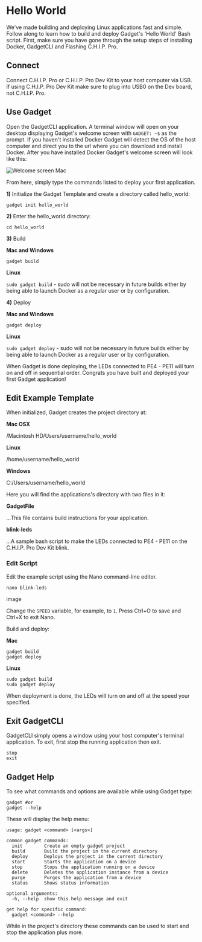 # Hello World

We've made building and deploying Linux applications fast and simple. Follow along to learn how to build and deploy Gadget's 'Hello World' Bash script. First, make sure you have gone through the setup steps of installing Docker, GadgetCLI and Flashing C.H.I.P. Pro.

## Connect 

Connect C.H.I.P. Pro or C.H.I.P. Pro Dev Kit to your host computer via USB. If using C.H.I.P. Pro Dev Kit make sure to plug into USB0 on the Dev board, not C.H.I.P. Pro. 

## Use Gadget

Open the GadgetCLI application. A terminal window will open on your desktop displaying Gadget's welcome screen with `GADGET: ~$` as the prompt. If you haven't installed Docker Gadget will detect the OS of the host computer and direct you to the url where you can download and install Docker. After you have installed Docker Gadget's welcome screen will look like this: 

![Welcome screen Mac](images/welcomeFlash.png)

From here, simply type the commands listed to deploy your first application. 

**1)** Initialize the Gadget Template and create a directory called hello_world:

```shell
gadget init hello_world
```

**2)** Enter the hello_world directory:

```shell
cd hello_world
```

**3)** Build 

**Mac and Windows**

```shell
gadget build
```

**Linux**

`sudo gadget build` - sudo will not be necessary in future builds either by being able to launch Docker as a regular user or by configuration.

**4)** Deploy

**Mac and Windows**

```shell
gadget deploy
```

**Linux**

`sudo gadget deploy` - sudo will not be necessary in future builds either by being able to launch Docker as a regular user or by configuration.

When Gadget is done deploying, the LEDs connected to PE4 - PE11 will turn on and off in sequential order. Congrats you have built and deployed your first Gadget application!

## Edit Example Template
When initialized, Gadget creates the project directory at:

**Mac OSX**

/Macintosh HD/Users/username/hello_world

**Linux**

/home/username/hello_world

**Windows**

C:/Users/username/hello_world

Here you will find the applications's directory with two files in it:

**GadgetFile**

...This file contains build instructions for your application.
 
**blink-leds**

...A sample bash script to make the LEDs connected to PE4 - PE11 on the C.H.I.P. Pro Dev Kit blink. 

### Edit Script

Edit the example script using the Nano command-line editor. 

`nano blink-leds`

image

Change the `SPEED` variable, for example, to `1`. Press Ctrl+O to save and Ctrl+X to exit Nano.

Build and deploy:

**Mac**

```shell
gadget build 
gadget deploy
```

**Linux**

```shell
sudo gadget build 
sudo gadget deploy
```

When deployment is done, the LEDs will turn on and off at the speed your specified. 

## Exit GadgetCLI

GadgetCLI simply opens a window using your host computer's terminal application. To exit, first stop the running application then exit. 

```shell
stop
exit 
```

## Gadget Help

To see what commands and options are available while using Gadget type:

```shell
gadget #or 
gadget --help
```

These will display the help menu:

```shell
usage: gadget <command> [<args>]

common gadget commands: 
  init        Create an empty gadget project 
  build       Build the project in the current directory
  deploy      Deploys the project in the current directory
  start       Starts the application on a device
  stop        Stops the application running on a device
  delete      Deletes the application instance from a device
  purge       Purges the application from a device
  status      Shows status information

optional arguments:
  -h, --help  show this help message and exit

get help for specific command:
  gadget <command> --help
```

While in the project's directory these commands can be used to start and stop the application plus more.
 




	